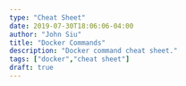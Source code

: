 ```yaml
---
type: "Cheat Sheet"
date: 2019-07-30T18:06:06-04:00
author: "John Siu"
title: "Docker Commands"
description: "Docker command cheat sheet."
tags: ["docker","cheat sheet"]
draft: true
---
```

<!--more-->

